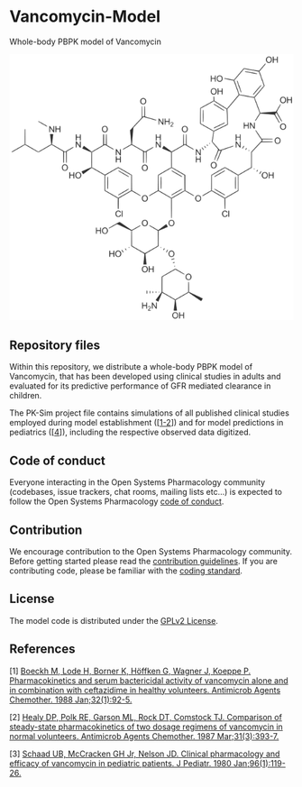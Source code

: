 # Vancomycin-Model
Whole-body PBPK model of Vancomycin 


<p align="center">
  <img src="Vancomycin.png">
</p>

## Repository files

Within this repository, we distribute a whole-body PBPK model of  Vancomycin, that has been developed using clinical studies in adults and evaluated for its predictive performance of GFR mediated clearance in children. 

The PK-Sim project file contains simulations of all published  clinical studies employed during model establishment ([[1-2](#reference)]) and for model predictions in pediatrics ([[4](#reference)]), including the respective observed data digitized.

## Code of conduct

Everyone interacting in the Open Systems Pharmacology community  (codebases, issue trackers, chat rooms, mailing lists etc...) is  expected to follow the Open Systems Pharmacology [code of conduct](https://github.com/Open-Systems-Pharmacology/Suite/blob/master/CODE_OF_CONDUCT.md#contributor-covenant-code-of-conduct).

## Contribution

We encourage contribution to the Open Systems Pharmacology community. Before getting started please read the [contribution guidelines](https://github.com/Open-Systems-Pharmacology/Suite/blob/master/CONTRIBUTING.md#ways-to-contribute). If you are contributing code, please be familiar with the [coding standard](https://github.com/Open-Systems-Pharmacology/Suite/blob/master/CODING_STANDARDS.md#visual-studio-settings).

## License

The model code is distributed under the [GPLv2 License](https://github.com/Open-Systems-Pharmacology/Suite/blob/develop/LICENSE).

## References

[1] [Boeckh M, Lode H, Borner K, Höffken G, Wagner J, Koeppe P. Pharmacokinetics and serum bactericidal activity of vancomycin alone and in combination with ceftazidime in healthy volunteers. Antimicrob Agents Chemother. 1988 Jan;32(1):92-5.](https://aac.asm.org/content/32/1/92.long)

[2] [Healy DP, Polk RE, Garson ML, Rock DT, Comstock TJ. Comparison of steady-state pharmacokinetics of two dosage regimens of vancomycin in normal volunteers. Antimicrob Agents Chemother. 1987 Mar;31(3):393-7.](https://aac.asm.org/content/31/3/393.long)

[3] [Schaad UB, McCracken GH Jr, Nelson JD. Clinical pharmacology and efficacy of vancomycin in pediatric patients. J Pediatr. 1980 Jan;96(1):119-26.](https://www.sciencedirect.com/science/article/pii/S0022347680803477?via%3Dihub)


